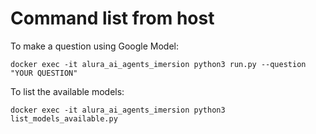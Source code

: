 # Command list from host

To make a question using Google Model:
```
docker exec -it alura_ai_agents_imersion python3 run.py --question "YOUR QUESTION"
```

To list the available models:
```
docker exec -it alura_ai_agents_imersion python3 list_models_available.py
```

